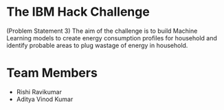 # The IBM Hack Challenge

(Problem Statement 3)
The aim of the challenge is to build Machine Learning models to create energy consumption profiles for household and identify probable 
areas to plug wastage of energy in household.

# Team Members
- Rishi Ravikumar
- Aditya Vinod Kumar
